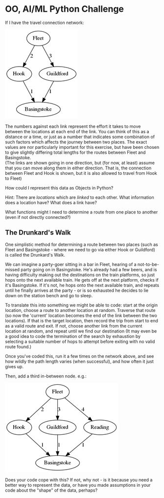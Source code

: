 OO, AI/ML Python Challenge
==========================

If I have the travel connection network:

![Connection Network][graph1]

The numbers against each link represent the effort it takes to move between the locations at each end of the link. You can think of this as a distance or a time, or just as a number that indicates some combination of such factors which affects the journey between two places. The exact values are nor particularly important for this exercise, but have been chosen to give slightly differing total lengths for the routes between Fleet and Basingstoke.  
(The links are shown going in one direction, but (for now, at least) assume that you can move along them in either direction. That is, the connection between Fleet and Hook is shown, but it is also allowed to travel from Hook to Fleet)

<!--
strict digraph {
	Fleet
	Hook
	Basingstoke
	Guildford

	Fleet -> Hook [length=2]
	Fleet -> Guildford [length=3]
	Hook -> Basingstoke [length=1]
	Guildford -> Basingstoke [length=1]
}
-->

How could I represent this data as Objects in Python?

Hint: There are _locations_ which are _linked_ to each other. What information does a location have? What does a link have?  

What functions might I need to determine a route from one place to another (even if not directly connected?)

The Drunkard's Walk
-------------------

One simplistic method for determining a route between two places (such as Fleet and Basingstoke - where we need to go via either Hook or Guildford) is called the Drunkard's Walk.

We can imagine a party-goer sitting in a bar in Fleet, hearing of a not-to-be-missed party going on in Basingstoke. He's already had a few beers, and is having difficulty making out the destinations on the train platforms, so just hops onto the next available train. He gets off at the next platform, checks if it's Basingstoke. If it's not, he hops onto the next available train, and repeats until he finally arrives at the party - or is so exhausted he decides to lie down on the station bench and go to sleep.

To translate this into something we might be able to code: start at the origin location, choose a route to another location at random. Traverse that route (so now the 'current' location becomes the end of the link between the two locations). If that is the target location, then record the trip from start to end as a valid route and exit. If not, choose another link from the current location at random, and repeat until we find our destination (It may even be a good idea to code the termination of the search by exhaustion by selecting a suitable number of hops to attempt before exiting with no valid route found.)

Once you've coded this, run it a few times on the network above, and see how wildly the path length varies (when successful), and how often it just gives up. 

Then, add a third in-between node. e.g.:

![Third node added][graph2]

<!--
strict digraph {
	Fleet
	Hook
	Basingstoke
	Guildford
	Reading

	Fleet -> Hook [length=2]
	Fleet -> Guildford [length=3]
	Hook -> Basingstoke [length=1]
	Guildford -> Basingstoke [length=1]
	Fleet -> Reading [length=4]
	Basingstoke -> Reading [length=1]
}
-->

Does your code cope with this? If not, why not - is it because you need a better way to represent the data, or have you made assumptions in your code about the "shape" of the data, perhaps?

[graph1]: graph1.png
[graph2]: graph2.png
